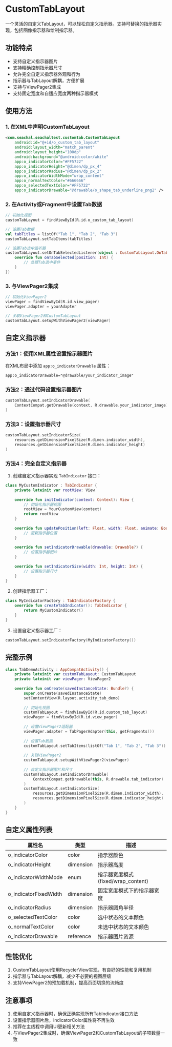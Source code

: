 # CustomTabLayout

一个灵活的自定义TabLayout，可以轻松自定义指示器。支持可替换的指示器实现，包括图像指示器和绘制指示器。

## 功能特点

- 支持自定义指示器图片
- 支持精确控制指示器尺寸
- 允许完全自定义指示器外观和行为
- 指示器与TabLayout解耦，方便扩展
- 支持与ViewPager2集成
- 支持固定宽度和自适应宽度两种指示器模式

## 使用方法

### 1. 在XML中声明CustomTabLayout

```xml
<com.seachal.seachaltest.customtab.CustomTabLayout
    android:id="@+id/o_custom_tab_layout"
    android:layout_width="match_parent"
    android:layout_height="100dp"
    android:background="@android:color/white"
    app:o_indicatorColor="#FF5722"
    app:o_indicatorHeight="@dimen/dp_px_4"
    app:o_indicatorRadius="@dimen/dp_px_2"
    app:o_indicatorWidthMode="wrap_content"
    app:o_normalTextColor="#666666"
    app:o_selectedTextColor="#FF5722"
    app:o_indicatorDrawable="@drawable/o_shape_tab_underline_png2" />
```

### 2. 在Activity或Fragment中设置Tab数据

```kotlin
// 初始化视图
customTabLayout = findViewById(R.id.o_custom_tab_layout)

// 设置Tab数据
val tabTitles = listOf("Tab 1", "Tab 2", "Tab 3")
customTabLayout.setTabItems(tabTitles)

// 设置Tab选中监听器
customTabLayout.setOnTabSelectedListener(object : CustomTabLayout.OnTabSelectedListener {
    override fun onTabSelected(position: Int) {
        // 处理Tab选中事件
    }
})
```

### 3. 与ViewPager2集成

```kotlin
// 初始化ViewPager2
viewPager = findViewById(R.id.view_pager)
viewPager.adapter = yourAdapter

// 关联ViewPager2和CustomTabLayout
customTabLayout.setupWithViewPager2(viewPager)
```

## 自定义指示器

### 方法1：使用XML属性设置指示器图片

在XML布局中添加 `app:o_indicatorDrawable` 属性：

```xml
app:o_indicatorDrawable="@drawable/your_indicator_image"
```

### 方法2：通过代码设置指示器图片

```kotlin
customTabLayout.setIndicatorDrawable(
    ContextCompat.getDrawable(context, R.drawable.your_indicator_image)
)
```

### 方法3：设置指示器尺寸

```kotlin
customTabLayout.setIndicatorSize(
    resources.getDimensionPixelSize(R.dimen.indicator_width),
    resources.getDimensionPixelSize(R.dimen.indicator_height)
)
```

### 方法4：完全自定义指示器

1. 创建自定义指示器实现 `TabIndicator` 接口：

```kotlin
class MyCustomIndicator : TabIndicator {
    private lateinit var rootView: View
    
    override fun initIndicator(context: Context): View {
        // 初始化指示器视图
        rootView = YourCustomView(context)
        return rootView
    }
    
    override fun updatePosition(left: Float, width: Float, animate: Boolean) {
        // 更新指示器位置
    }
    
    override fun setIndicatorDrawable(drawable: Drawable?) {
        // 设置指示器图片
    }
    
    override fun setIndicatorSize(width: Int, height: Int) {
        // 设置指示器尺寸
    }
}
```

2. 创建指示器工厂：

```kotlin
class MyIndicatorFactory : TabIndicatorFactory {
    override fun createTabIndicator(): TabIndicator {
        return MyCustomIndicator()
    }
}
```

3. 设置自定义指示器工厂：

```kotlin
customTabLayout.setIndicatorFactory(MyIndicatorFactory())
```

## 完整示例

```kotlin
class TabDemoActivity : AppCompatActivity() {
    private lateinit var customTabLayout: CustomTabLayout
    private lateinit var viewPager: ViewPager2
    
    override fun onCreate(savedInstanceState: Bundle?) {
        super.onCreate(savedInstanceState)
        setContentView(R.layout.activity_tab_demo)
        
        // 初始化视图
        customTabLayout = findViewById(R.id.custom_tab_layout)
        viewPager = findViewById(R.id.view_pager)
        
        // 设置ViewPager2适配器
        viewPager.adapter = TabPagerAdapter(this, getFragments())
        
        // 设置Tab数据
        customTabLayout.setTabItems(listOf("Tab 1", "Tab 2", "Tab 3"))
        
        // 关联ViewPager2
        customTabLayout.setupWithViewPager2(viewPager)
        
        // 自定义指示器图片和尺寸
        customTabLayout.setIndicatorDrawable(
            ContextCompat.getDrawable(this, R.drawable.tab_indicator)
        )
        customTabLayout.setIndicatorSize(
            resources.getDimensionPixelSize(R.dimen.indicator_width),
            resources.getDimensionPixelSize(R.dimen.indicator_height)
        )
    }
}
```

## 自定义属性列表

| 属性名 | 类型 | 描述 |
|-------|------|------|
| o_indicatorColor | color | 指示器颜色 |
| o_indicatorHeight | dimension | 指示器高度 |
| o_indicatorWidthMode | enum | 指示器宽度模式 (fixed/wrap_content) |
| o_indicatorFixedWidth | dimension | 固定宽度模式下的指示器宽度 |
| o_indicatorRadius | dimension | 指示器圆角半径 |
| o_selectedTextColor | color | 选中状态的文本颜色 |
| o_normalTextColor | color | 未选中状态的文本颜色 |
| o_indicatorDrawable | reference | 指示器图片资源 |

## 性能优化

1. CustomTabLayout使用RecyclerView实现，有良好的性能和复用机制
2. 指示器与TabLayout解耦，减少不必要的视图层级
3. 支持ViewPager2的预加载机制，提高页面切换的流畅度

## 注意事项

1. 使用自定义指示器时，确保正确实现所有TabIndicator接口方法
2. 设置指示器图片后，indicatorColor属性将不再生效
3. 推荐在主线程中调用UI更新相关方法
4. 与ViewPager2集成时，确保ViewPager2和CustomTabLayout的子项数量一致 